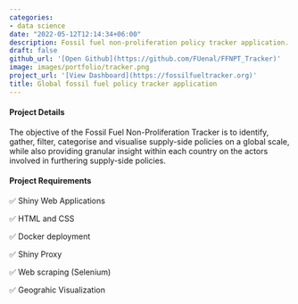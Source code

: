 ```yaml
---
categories:
- data science
date: "2022-05-12T12:14:34+06:00"
description: Fossil fuel non-proliferation policy tracker application.
draft: false
github_url: '[Open Github](https://github.com/FUenal/FFNPT_Tracker)'
image: images/portfolio/tracker.png
project_url: '[View Dashboard](https://fossilfueltracker.org)'
title: Global fossil fuel policy tracker application
---
```



#### Project Details

The objective of the Fossil Fuel Non-Proliferation Tracker is to identify, gather, filter, categorise and visualise supply-side policies on a global scale, while also providing granular insight within each country on the actors involved in furthering supply-side policies. 

#### Project Requirements

✅ Shiny Web Applications

✅ HTML and CSS

✅ Docker deployment

✅ Shiny Proxy

✅ Web scraping (Selenium)

✅ Geograhic Visualization